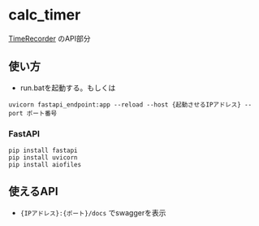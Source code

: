 # calc_timer
[TimeRecorder](https://github.com/R-Imai/TimeRecorder) のAPI部分

## 使い方

- run.batを起動する。もしくは
```
uvicorn fastapi_endpoint:app --reload --host {起動させるIPアドレス} --port ポート番号
```

### FastAPI

```
pip install fastapi
pip install uvicorn
pip install aiofiles
```

## 使えるAPI

- `{IPアドレス}:{ポート}/docs` でswaggerを表示
